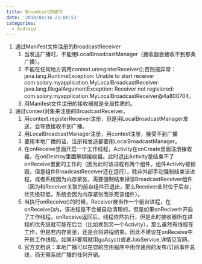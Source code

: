 ```yaml
---
title: Broadcast的细节
date: '2018/04/16 21:08:51'
categories:
  - Android
---
```


1. 通过Manifest文件注册的BroadcastReceiver
	1. 当发送广播时，不能用LocalBroadcastManager（接收器会接收不到那条广播）。
	2. 不能在任何地方调用context.unregisterReceiver();否则报异常：java.lang.RuntimeException: Unable to start receiver com.solory.myapplication.MyLocalBroadcastReceiver: java.lang.IllegalArgumentException: Receiver not registered: com.solory.myapplication.MyLocalBroadcastReceiver@4a800704。
	3. 用Manifest文件注册的接收器就是全局性质的。
2. 通过context对象来注册的BroadcastReceiver。
	1. 用context.registerReceiver注册，但是用LocalBroadcastManager发送，会导致接收不到广播。
	2. 用LocalBroadcastManager注册，用context注册，接受不到广播
	3. 要用本地广播的话，注册和发送都要用LocalBroadcastManager。
	4. 在onReceive里面开启一个工作线程，Activity在onCreate里面注册接收器，在onDestroy里面解绑接收器。此时退出Activity是结束不了onReceive里面的工作的（因为此时该进程有两个组件，组件Activity被销毁，但是组件BroadcastReceiver还在运行），除非外部手动强制结束该进程，或者系统因为内存紧张，需要强制结束掉该BroadcastReceiver组件（因为和Receiver关联的前台组件已退出，那么Receiver此时位于后台，优先级较低，系统会因为内存紧张而杀死该组件）。
	5. 当执行onReceive()的时候，Receiver被当作一个前台进程，在onReceive()内，该进程是不会被自动清理的，但是如果onRecive中开启了工作线程，onReceive返回后，线程依然执行，但是此时接收器所在进程的优先级就可能在后台（比如换到另一个Activity），那么虽然有线程在工作，但是若内存紧张，还是会将进程结束。因此不建议在onReceive中开启工作线程。如果非要用就用goAsyc()或者JobService,详情见官网。
	6. 官方文档说：本地广播可以在您的应用程序中用作通用的发布/订阅事件总线，而无需系统广播的任何开销。
                                                                                                                                                                                                                                                                                                                                                                                                                                                                                                                                                                                                                                                                                                                                                                                                                                                                                                                                                                                                                                                                                                                                                                                                                                                                                                                                                                                                                                                                                                                                                                                                                                                                                                                                                                                                                                                                                                                                                                                                                                                                                                                                                                                                                                                                                                                                                                                                                                                                                                                                                                                                                                                                                                                                                                                                                                                                                                                                                                                                                                                                                                                                                                                                                                                                                                                                                                                                                                                                                                                                                                                                                                                                                                                                                                                                                                                                                                                                                                                                                                                                                                                                                                                                                                                                                                                                                                                                                                                                                                                                                                                                                                                                                                                                                                                                                                                                                                                                                                                                                                                                                                                                                                                                                                                                                                                                                                                                                                                                                                                                                                                                                                                                                                                                                                                                                                                                                                                                                                                                                                                                                                                                                                                                                                                                                                                                                                                                                                                                                                                                                                                                                                                                                                                                                                                                                                                                                                                                                                                                                                                                                                                                                                                                                                                                                                                                                                                                                                                                                                                                                                                                                                                                                                                                                                                                                                                                                                                                                                                                                                                                                                                                                                                                                                                                                                                                                                                                                                                                                 